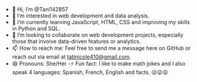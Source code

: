 - 👋 Hi, I’m @Tani142857
- 👀 I’m interested in web development and data analysis.
- 🌱 I’m currently learning JavaScript, HTML, CSS and improving my skills in Python and SQL.
- 💞️ I’m looking to collaborate on web development projects, especially those that involve data-driven features or analytics.
- 📫 How to reach me: Feel free to send me a message here on GitHub or reach out via email at tatinicole410@gmail.com.
- 😄 Pronouns: She/Her
-⚡ Fun fact: I like to make math jokes and I also speak 4 languages: Spanish, French, English and facts. 😜😜😜
